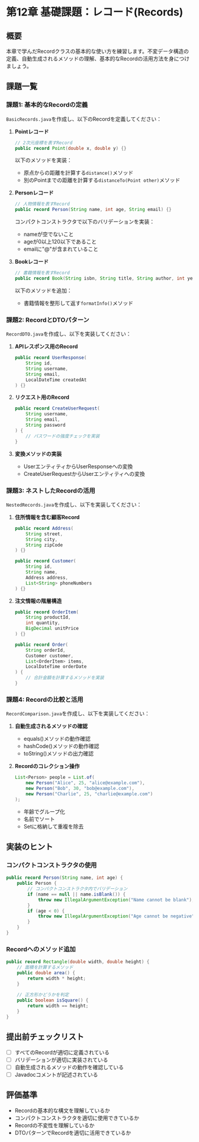 # 第12章 基礎課題：レコード(Records)

## 概要
本章で学んだRecordクラスの基本的な使い方を練習します。不変データ構造の定義、自動生成されるメソッドの理解、基本的なRecordの活用方法を身につけましょう。

## 課題一覧

### 課題1: 基本的なRecordの定義
`BasicRecords.java`を作成し、以下のRecordを定義してください：

1. **Pointレコード**
   ```java
   // 2次元座標を表すRecord
   public record Point(double x, double y) {}
   ```
   以下のメソッドを実装：
   - 原点からの距離を計算する`distance()`メソッド
   - 別のPointまでの距離を計算する`distanceTo(Point other)`メソッド

2. **Personレコード**
   ```java
   // 人物情報を表すRecord
   public record Person(String name, int age, String email) {}
   ```
   コンパクトコンストラクタで以下のバリデーションを実装：
   - nameが空でないこと
   - ageが0以上120以下であること
   - emailに"@"が含まれていること

3. **Bookレコード**
   ```java
   // 書籍情報を表すRecord
   public record Book(String isbn, String title, String author, int year) {}
   ```
   以下のメソッドを追加：
   - 書籍情報を整形して返す`formatInfo()`メソッド

### 課題2: RecordとDTOパターン
`RecordDTO.java`を作成し、以下を実装してください：

1. **APIレスポンス用のRecord**
   ```java
   public record UserResponse(
       String id,
       String username,
       String email,
       LocalDateTime createdAt
   ) {}
   ```

2. **リクエスト用のRecord**
   ```java
   public record CreateUserRequest(
       String username,
       String email,
       String password
   ) {
       // パスワードの強度チェックを実装
   }
   ```

3. **変換メソッドの実装**
   - UserエンティティからUserResponseへの変換
   - CreateUserRequestからUserエンティティへの変換

### 課題3: ネストしたRecordの活用
`NestedRecords.java`を作成し、以下を実装してください：

1. **住所情報を含む顧客Record**
   ```java
   public record Address(
       String street,
       String city,
       String zipCode
   ) {}
   
   public record Customer(
       String id,
       String name,
       Address address,
       List<String> phoneNumbers
   ) {}
   ```

2. **注文情報の階層構造**
   ```java
   public record OrderItem(
       String productId,
       int quantity,
       BigDecimal unitPrice
   ) {}
   
   public record Order(
       String orderId,
       Customer customer,
       List<OrderItem> items,
       LocalDateTime orderDate
   ) {
       // 合計金額を計算するメソッドを実装
   }
   ```

### 課題4: Recordの比較と活用
`RecordComparison.java`を作成し、以下を実装してください：

1. **自動生成されるメソッドの確認**
   - equals()メソッドの動作確認
   - hashCode()メソッドの動作確認
   - toString()メソッドの出力確認

2. **Recordのコレクション操作**
   ```java
   List<Person> people = List.of(
       new Person("Alice", 25, "alice@example.com"),
       new Person("Bob", 30, "bob@example.com"),
       new Person("Charlie", 25, "charlie@example.com")
   );
   ```
   - 年齢でグループ化
   - 名前でソート
   - Setに格納して重複を除去

## 実装のヒント

### コンパクトコンストラクタの使用
```java
public record Person(String name, int age) {
    public Person {
        // コンパクトコンストラクタ内でバリデーション
        if (name == null || name.isBlank()) {
            throw new IllegalArgumentException("Name cannot be blank");
        }
        if (age < 0) {
            throw new IllegalArgumentException("Age cannot be negative");
        }
    }
}
```

### Recordへのメソッド追加
```java
public record Rectangle(double width, double height) {
    // 面積を計算するメソッド
    public double area() {
        return width * height;
    }
    
    // 正方形かどうかを判定
    public boolean isSquare() {
        return width == height;
    }
}
```

## 提出前チェックリスト
- [ ] すべてのRecordが適切に定義されている
- [ ] バリデーションが適切に実装されている
- [ ] 自動生成されるメソッドの動作を確認している
- [ ] Javadocコメントが記述されている

## 評価基準
- Recordの基本的な構文を理解しているか
- コンパクトコンストラクタを適切に使用できているか
- Recordの不変性を理解しているか
- DTOパターンでRecordを適切に活用できているか